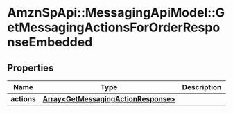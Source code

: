 # AmznSpApi::MessagingApiModel::GetMessagingActionsForOrderResponseEmbedded

## Properties
Name | Type | Description | Notes
------------ | ------------- | ------------- | -------------
**actions** | [**Array&lt;GetMessagingActionResponse&gt;**](GetMessagingActionResponse.md) |  | 

